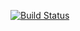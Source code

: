 [![Build Status](https://travis-ci.com/mmsoni22/jasmine-ci.svg?branch=master)](https://travis-ci.com/mmsoni22/jasmine-ci)
